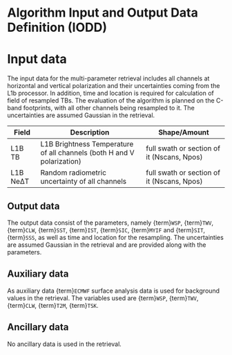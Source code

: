 # Algorithm Input and Output Data Definition (IODD)

# Input data

The input data for the multi-parameter retrieval includes all channels at
horizontal and vertical polarization and their uncertainties coming from the
L1b processor. In addition, time and location is required for calculation of
field of resampled TBs. The evaluation of the algorithm is planned on the
C-band footprints, with all other channels being resampled to it. The
uncertainties are assumed Gaussian in the retrieval. 

| Field | Description | Shape/Amount |
| ---   | ----------- | ------------ |
| L1B TB | L1B Brightness Temperature of all channels (both H and V polarization) | full swath or section of it (Nscans, Npos) |
| L1B NeΔT | Random radiometric uncertainty of all channels | full swath or section of it (Nscans, Npos) |


## Output data

The output data consist of the parameters, namely {term}`WSP`, {term}`TWV`,
{term}`CLW`, {term}`SST`, {term}`IST`, {term}`SIC`, {term}`MYIF` and
{term}`SIT`, {term}`SSS`, as well as time and location for the resampling. The uncertainties are assumed
Gaussian in the retrieval and are provided along with the parameters. 

## Auxiliary data
As auxiliary data {term}`ECMWF`
surface analysis data is used for background values in the retrieval. The
variables used are {term}`WSP`, {term}`TWV`, {term}`CLW`, {term}`T2M`,
{term}`TSK`. 


## Ancillary data
No ancillary data is used in the retrieval.
